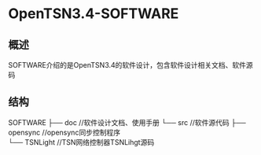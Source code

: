 # OpenTSN3.4-SOFTWARE

## 概述

SOFTWARE介绍的是OpenTSN3.4的软件设计，包含软件设计相关文档、软件源码
## 结构
SOFTWARE
  ├── doc                   //软件设计文档、使用手册
  └── src                   //软件源代码 
	  ├── opensync               //opensync同步控制程序	  
	  └── TSNLight               //TSN网络控制器TSNLihgt源码 	


